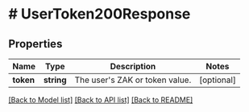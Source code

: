# # UserToken200Response

## Properties

Name | Type | Description | Notes
------------ | ------------- | ------------- | -------------
**token** | **string** | The user&#39;s ZAK or token value. | [optional]

[[Back to Model list]](../../README.md#models) [[Back to API list]](../../README.md#endpoints) [[Back to README]](../../README.md)
